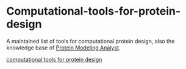 # Computational-tools-for-protein-design
A maintained list of tools for computational protein design, also the knowledge base of [Protein Modeling Analyst](https://chat.openai.com/g/g-qoVJAdMK7-protein-modeling-analyst).  

[computational tools for protein design](./computational_tools_for_protein_design.md)
